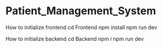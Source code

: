 ﻿# Patient_Management_System

How to initialize frontend
cd Frontend
npm install
npm run dev

How to initialize backend
cd Backend
npm i
npm run dev
